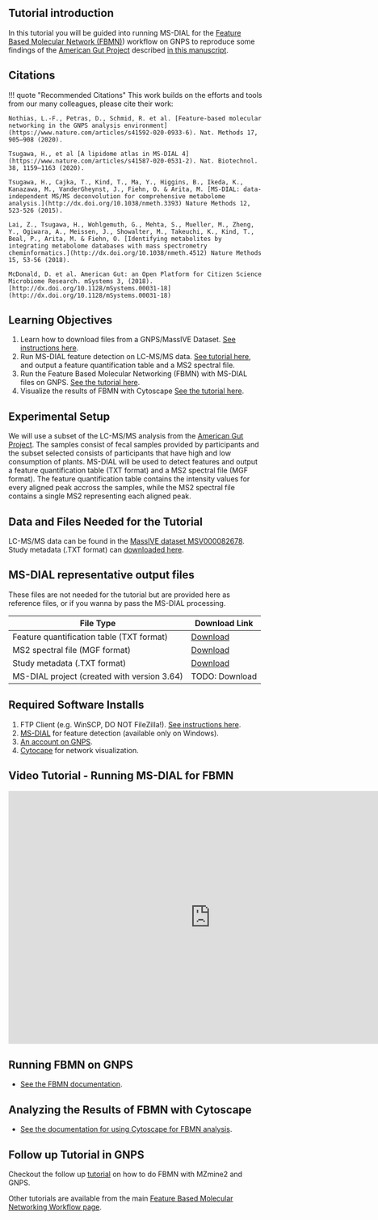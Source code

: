 
## Tutorial introduction

In this tutorial you will be guided into running MS-DIAL for the [Feature Based Molecular Network (FBMN)](../featurebasedmolecularnetworking.md)) workflow on GNPS to reproduce some findings of the [American Gut Project](http://humanfoodproject.com/americangut/) described [in this manuscript](http://dx.doi.org/10.1128/mSystems.00031-18).

## Citations

!!! quote "Recommended Citations"
    This work builds on the efforts and tools from our many colleagues, please cite their work:
    
    Nothias, L.-F., Petras, D., Schmid, R. et al. [Feature-based molecular networking in the GNPS analysis environment](https://www.nature.com/articles/s41592-020-0933-6). Nat. Methods 17, 905–908 (2020).

    Tsugawa, H., et al [A lipidome atlas in MS-DIAL 4](https://www.nature.com/articles/s41587-020-0531-2). Nat. Biotechnol. 38, 1159–1163 (2020).
    
    Tsugawa, H., Cajka, T., Kind, T., Ma, Y., Higgins, B., Ikeda, K., Kanazawa, M., VanderGheynst, J., Fiehn, O. & Arita, M. [MS-DIAL: data-independent MS/MS deconvolution for comprehensive metabolome analysis.](http://dx.doi.org/10.1038/nmeth.3393) Nature Methods 12, 523-526 (2015).

    Lai, Z., Tsugawa, H., Wohlgemuth, G., Mehta, S., Mueller, M., Zheng, Y., Ogiwara, A., Meissen, J., Showalter, M., Takeuchi, K., Kind, T., Beal, P., Arita, M. & Fiehn, O. [Identifying metabolites by integrating metabolome databases with mass spectrometry cheminformatics.](http://dx.doi.org/10.1038/nmeth.4512) Nature Methods 15, 53-56 (2018).

    McDonald, D. et al. American Gut: an Open Platform for Citizen Science Microbiome Research. mSystems 3, (2018). [http://dx.doi.org/10.1128/mSystems.00031-18](http://dx.doi.org/10.1128/mSystems.00031-18)

## Learning Objectives

1. Learn how to download files from a GNPS/MassIVE Dataset. [See instructions here](../fileupload.md).
2. Run MS-DIAL feature detection on LC-MS/MS data. [See tutorial here](../featurebasedmolecularnetworking-with-ms-dial.md), and output a feature quantification table and a MS2 spectral file.
3. Run the Feature Based Molecular Networking (FBMN) with MS-DIAL files on GNPS. [See the tutorial here](../featurebasedmolecularnetworking.md).
4. Visualize the results of FBMN with Cytoscape [See the tutorial here](../featurebasedmolecularnetworking-cytoscape.md).

## Experimental Setup

We will use a subset of the LC-MS/MS analysis from the [American Gut Project](http://humanfoodproject.com/americangut/). The samples consist of fecal samples provided by participants and the subset selected consists of participants that have high and low consumption of plants. MS-DIAL will be used to detect features and output a feature quantification table (TXT format) and a MS2 spectral file (MGF format).
The feature quantification table contains the intensity values for every aligned peak accross the samples, while the MS2 spectral file contains a single MS2 representing each aligned peak.


## Data and Files Needed for the Tutorial

LC-MS/MS data can be found in the [MassIVE dataset MSV000082678](https://massive.ucsd.edu/ProteoSAFe/dataset.jsp?task=de2d18fd91804785bce8c225cc94a444).
Study metadata (.TXT format) can [downloaded here](ftp://massive-ftp.ucsd.edu/v02/MSV000082678/other/).

## MS-DIAL representative output files
These files are not needed for the tutorial but are provided here as reference files, or if you wanna by pass the MS-DIAL processing.

|     File Type    | Download Link          |
| ------------- |------------- |
| Feature quantification table (TXT format) | [Download](https://github.com/lfnothias/GNPSDocumentation/raw/master/docs/tutorials/AG_tutorial_files/MS-DIAL-GNPS_AG_test_featuretable.txt) |
| MS2 spectral file (MGF format) | [Download](https://github.com/lfnothias/GNPSDocumentation/raw/master/docs/tutorials/AG_tutorial_files/MS-DIAL-GNPS_AG_test_GNPS.mgf) |
| Study metadata (.TXT format)| [Download](ftp://massive-ftp.ucsd.edu/v02/MSV000082678/other/) |
| MS-DIAL project (created with version 3.64)| TODO: Download |

## Required Software Installs

1. FTP Client (e.g. WinSCP, DO NOT FileZilla!). [See instructions here](../fileupload.md).
2. [MS-DIAL](http://prime.psc.riken.jp/Metabolomics_Software/MS-DIAL/) for feature detection (available only on Windows).
3. [An account on GNPS](https://gnps.ucsd.edu/ProteoSAFe/static/gnps-splash.jsp).
4. [Cytocape](http://www.cytoscape.org/download.php) for network visualization.

## Video Tutorial - Running MS-DIAL for FBMN

<iframe width="800" height="500" src="https://www.youtube.com/embed/hxk40jwAkcc" frameborder="0" allow="accelerometer; autoplay; encrypted-media; gyroscope; picture-in-picture" allowfullscreen></iframe>

## Running FBMN on GNPS

- [See the FBMN documentation](../featurebasedmolecularnetworking.md).

## Analyzing the Results of FBMN with Cytoscape

- [See the documentation for using Cytoscape for FBMN analysis](../featurebasedmolecularnetworking-cytoscape.md).

## Follow up Tutorial in GNPS

Checkout the follow up [tutorial](featurebasedgnps.md) on how to do FBMN with MZmine2 and GNPS.

Other tutorials are available from the main [Feature Based Molecular Networking Workflow page](../featurebasedmolecularnetworking.md).
